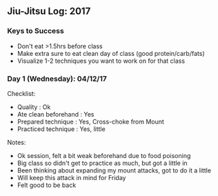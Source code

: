 ## Jiu-Jitsu Log: 2017

### Keys to Success
* Don't eat >1.5hrs before class
* Make extra sure to eat clean day of class (good protein/carb/fats)
* Visualize 1-2 techniques you want to work on for that class


### Day 1 (Wednesday): 04/12/17
Checklist:
* Quality               : Ok
* Ate clean beforehand  : Yes
* Prepared technique    : Yes, Cross-choke from Mount
* Practiced technique   : Yes, little

Notes:
* Ok session, felt a bit weak beforehand due to food poisoning
* Big class so didn't get to practice as much, but got a little in
* Been thinking about expanding my mount attacks, got to do it a little
* Will keep this attack in mind for Friday
* Felt good to be back
